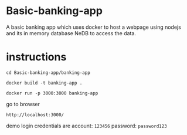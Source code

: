 # Basic-banking-app
A basic banking app which uses docker to host a webpage using nodejs and its in memory database NeDB to access the data.
# instructions
```
cd Basic-banking-app/banking-app
```
```
docker build -t banking-app .
```
```
docker run -p 3000:3000 banking-app

```
go to browser
```
http://localhost:3000/
```
demo login credentials are
account: ```123456```
password: ```password123```
